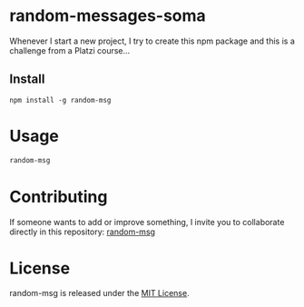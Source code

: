 # random-messages-soma

Whenever I start a new project, I try to create this npm package and this is a challenge from a Platzi course...

## Install

```npm
npm install -g random-msg
```

# Usage

```bash
random-msg
```

# Contributing
If someone wants to add or improve something, I invite you to collaborate directly in this repository: [random-msg](https://github.com/MJSam-Dev/paquete_npm.git)

# License
random-msg is released under the [MIT License](https://opensource.org/licenses/MIT).